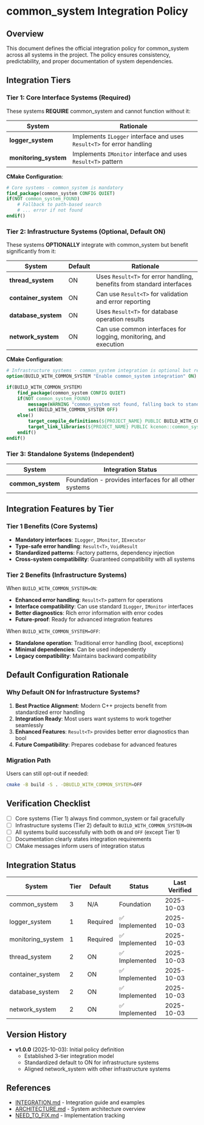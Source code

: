 # common_system Integration Policy

## Overview

This document defines the official integration policy for common_system across all systems in the project. The policy ensures consistency, predictability, and proper documentation of system dependencies.

## Integration Tiers

### Tier 1: Core Interface Systems (Required)

These systems **REQUIRE** common_system and cannot function without it:

| System | Rationale |
|--------|-----------|
| **logger_system** | Implements `ILogger` interface and uses `Result<T>` for error handling |
| **monitoring_system** | Implements `IMonitor` interface and uses `Result<T>` pattern |

**CMake Configuration**:
```cmake
# Core systems - common_system is mandatory
find_package(common_system CONFIG QUIET)
if(NOT common_system_FOUND)
    # Fallback to path-based search
    # ... error if not found
endif()
```

### Tier 2: Infrastructure Systems (Optional, Default ON)

These systems **OPTIONALLY** integrate with common_system but benefit significantly from it:

| System | Default | Rationale |
|--------|---------|-----------|
| **thread_system** | ON | Uses `Result<T>` for error handling, benefits from standard interfaces |
| **container_system** | ON | Can use `Result<T>` for validation and error reporting |
| **database_system** | ON | Uses `Result<T>` for database operation results |
| **network_system** | ON | Can use common interfaces for logging, monitoring, and execution |

**CMake Configuration**:
```cmake
# Infrastructure systems - common_system integration is optional but recommended
option(BUILD_WITH_COMMON_SYSTEM "Enable common_system integration" ON)

if(BUILD_WITH_COMMON_SYSTEM)
    find_package(common_system CONFIG QUIET)
    if(NOT common_system_FOUND)
        message(WARNING "common_system not found, falling back to standalone mode")
        set(BUILD_WITH_COMMON_SYSTEM OFF)
    else()
        target_compile_definitions(${PROJECT_NAME} PUBLIC BUILD_WITH_COMMON_SYSTEM)
        target_link_libraries(${PROJECT_NAME} PUBLIC kcenon::common_system)
    endif()
endif()
```

### Tier 3: Standalone Systems (Independent)

| System | Integration Status |
|--------|-------------------|
| **common_system** | Foundation - provides interfaces for all other systems |

## Integration Features by Tier

### Tier 1 Benefits (Core Systems)

- **Mandatory interfaces**: `ILogger`, `IMonitor`, `IExecutor`
- **Type-safe error handling**: `Result<T>`, `VoidResult`
- **Standardized patterns**: Factory patterns, dependency injection
- **Cross-system compatibility**: Guaranteed compatibility with all systems

### Tier 2 Benefits (Infrastructure Systems)

When `BUILD_WITH_COMMON_SYSTEM=ON`:
- **Enhanced error handling**: `Result<T>` pattern for operations
- **Interface compatibility**: Can use standard `ILogger`, `IMonitor` interfaces
- **Better diagnostics**: Rich error information with error codes
- **Future-proof**: Ready for advanced integration features

When `BUILD_WITH_COMMON_SYSTEM=OFF`:
- **Standalone operation**: Traditional error handling (bool, exceptions)
- **Minimal dependencies**: Can be used independently
- **Legacy compatibility**: Maintains backward compatibility

## Default Configuration Rationale

### Why Default ON for Infrastructure Systems?

1. **Best Practice Alignment**: Modern C++ projects benefit from standardized error handling
2. **Integration Ready**: Most users want systems to work together seamlessly
3. **Enhanced Features**: `Result<T>` provides better error diagnostics than bool
4. **Future Compatibility**: Prepares codebase for advanced features

### Migration Path

Users can still opt-out if needed:
```bash
cmake -B build -S . -DBUILD_WITH_COMMON_SYSTEM=OFF
```

## Verification Checklist

- [ ] Core systems (Tier 1) always find common_system or fail gracefully
- [ ] Infrastructure systems (Tier 2) default to `BUILD_WITH_COMMON_SYSTEM=ON`
- [ ] All systems build successfully with both `ON` and `OFF` (except Tier 1)
- [ ] Documentation clearly states integration requirements
- [ ] CMake messages inform users of integration status

## Integration Status

| System | Tier | Default | Status | Last Verified |
|--------|------|---------|--------|---------------|
| common_system | 3 | N/A | Foundation | 2025-10-03 |
| logger_system | 1 | Required | ✅ Implemented | 2025-10-03 |
| monitoring_system | 1 | Required | ✅ Implemented | 2025-10-03 |
| thread_system | 2 | ON | ✅ Implemented | 2025-10-03 |
| container_system | 2 | ON | ✅ Implemented | 2025-10-03 |
| database_system | 2 | ON | ✅ Implemented | 2025-10-03 |
| network_system | 2 | ON | ✅ Implemented | 2025-10-03 |

## Version History

- **v1.0.0** (2025-10-03): Initial policy definition
  - Established 3-tier integration model
  - Standardized default to ON for infrastructure systems
  - Aligned network_system with other infrastructure systems

## References

- [INTEGRATION.md](./INTEGRATION.md) - Integration guide and examples
- [ARCHITECTURE.md](./ARCHITECTURE.md) - System architecture overview
- [NEED_TO_FIX.md](./NEED_TO_FIX.md) - Implementation tracking

